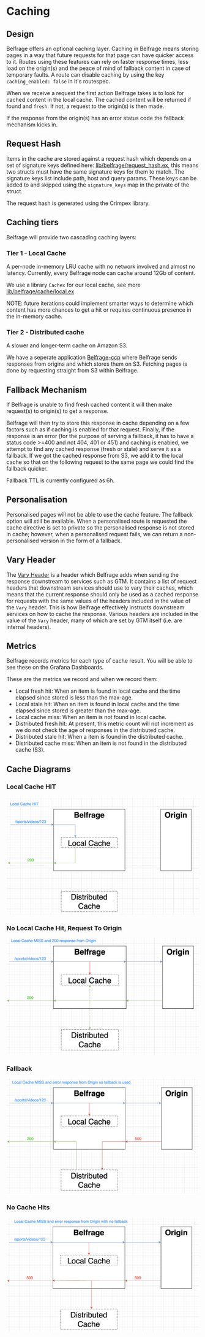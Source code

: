 # Caching

## Design
Belfrage offers an optional caching layer. Caching in Belfrage means storing pages in a way that future requests for that page can have quicker access to it. Routes using these features can rely on faster response times, less load on the origin(s) and the peace of mind of fallback content in case of temporary faults. A route can disable caching by using the key `caching_enabled: false` in it's routespec.

When we receive a request the first action Belfrage takes is to look for cached content in the local cache. The cached content will be returned if found and `fresh`. If not, a request to the origin(s) is then made.

If the response from the origin(s) has an error status code the fallback mechanism kicks in.

## Request Hash
Items in the cache are stored against a request hash which depends on a set of signature keys defined here: [lib/belfrage/request_hash.ex](../../lib/belfrage/request_hash.ex), this means two structs must have the same signature keys for them to match. The signature keys list include path, host and query params. These keys can be added to and skipped using the `signature_keys` map in the private of the struct.

The request hash is generated using the Crimpex library. 

## Caching tiers
Belfrage will provide two cascading caching layers:
### Tier 1 - Local Cache
A per-node in-memory LRU cache with no network involved and almost no latency. Currently, every Belfrage node can cache around 12Gb of content. 

We use a library `Cachex` for our local cache, see more [lib/belfrage/cache/local.ex](../../lib/belfrage/cache/local.ex)

NOTE: future iterations could implement smarter ways to determine which content has more chances to get a hit or requires continuous presence in the in-memory cache.

### Tier 2 - Distributed cache
A slower and longer-term cache on Amazon S3. 

We have a seperate application [Belfrage-ccp](https://github.com/bbc/belfrage-ccp) where Belfrage sends responses from origins and which stores them on S3. Fetching pages is done by requesting straight from S3 within Belfrage.

## Fallback Mechanism
If Belfrage is unable to find fresh cached content it will then make request(s) to origin(s) to get a response. 

Belfrage will then try to store this response in cache depending on a few factors such as if caching is enabled for that request. Finally, if the response is an error (for the purpose of serving a fallback, it has to have a status code >=400 and not 404, 401 or 451) and caching is enabled, we attempt to find any cached response (fresh or stale) and serve it as a fallback. If we got the cached response from S3, we add it to the local cache so that on the following request to the same page we could find the fallback quicker.

Fallback TTL is currently configured as 6h.

## Personalisation
Personalised pages will not be able to use the cache feature. The fallback option will still be available. When a personalised route is requested the cache directive is set to private so the personalised response is not stored in cache; however, when a personalised request fails, we can return a non-personalised version in the form of a fallback.

## Vary Header
The [Vary Header](../../lib/belfrage_web/response_headers/vary.ex) is a header which Belfrage adds when sending the response downstream to services such as GTM. It contains a list of request headers that downstream services should use to vary their caches, which means that the current response should only be used as a cached response for requests with the same values of the headers included in the value of the `Vary` header. This is how Belfrage effectively instructs downstream services on how to cache the response. Various headers are included in the value of the `Vary` header, many of which are set by GTM itself (i.e. are internal headers). 

## Metrics
Belfrage records metrics for each type of cache result. You will be able to see these on the Grafana Dashboards.

These are the metrics we record and when we record them:
- Local fresh hit: When an item is found in local cache and the time elapsed since stored is less than the max-age.
- Local stale hit: When an item is found in local cache and the time elapsed since stored is greater than the max-age.
- Local cache miss: When an item is not found in local cache.
- Distributed fresh hit: At present, this metric count will not increment as we do not check the age of responses in the distributed cache.
- Distributed stale hit: When a item is found in the distributed cache.
- Distributed cache miss: When an item is not found in the distributed cache (S3).

## Cache Diagrams

### Local Cache HIT
![Local Cache Hit](../img/Local-Cache-hit.png)

### No Local Cache Hit, Request To Origin
![No Cache Hit, To Origin](../img/no-cache-to-origin.png)

### Fallback
![Fallback](../img/dist-cache-fallback.png)

### No Cache Hits
![No Cache Hits](../img/all-cache-500s.png)
